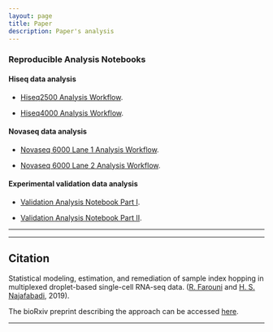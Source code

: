 ```yaml
---
layout: page
title: Paper
description: Paper's analysis
---
```


### Reproducible Analysis Notebooks

#### Hiseq data analysis

* <a href="{{ BASE_PATH }}/PhantomPurgeR/assets/notebooks/workflow_hiseq2500.nb.html" target="_blank">Hiseq2500 Analysis Workflow</a>.

* <a href="{{ BASE_PATH }}/PhantomPurgeR/assets/notebooks/workflow_hiseq4000.nb.html" target="_blank">Hiseq4000 Analysis Workflow</a>.

#### Novaseq data analysis

* <a href="{{ BASE_PATH }}/PhantomPurgeR/assets/notebooks/workflow_novaseq_l1.nb.html" target="_blank">Novaseq 6000 Lane 1 Analysis Workflow</a>.

* <a href="{{ BASE_PATH }}/PhantomPurgeR/assets/notebooks/workflow_novaseq_l2.nb.html" target="_blank">Novaseq 6000 Lane 2 Analysis Workflow</a>.

#### Experimental validation data analysis

* <a href="{{ BASE_PATH }}/PhantomPurgeR/assets/notebooks/validation_hiseq4000_1.nb.html" target="_blank"> Validation Analysis Notebook Part I</a>.

* <a href="{{ BASE_PATH }}/PhantomPurgeR/assets/notebooks/validation_hiseq4000_2.nb.html" target="_blank"> Validation Analysis Notebook Part II</a>.

*******
******

Citation
-------

Statistical modeling, estimation, and remediation of sample index hopping in multiplexed droplet-based single-cell RNA-seq data. ([R. Farouni](http://rfarouni.github.io/) and [H. S. Najafabadi](http://csg.lab.mcgill.ca/), 2019). 


The bioRxiv preprint describing the approach can be accessed <a href="https://www.biorxiv.org/content/10.1101/617225v1" target="_blank">here</a>.


****
